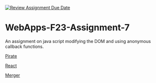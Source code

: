[![Review Assignment Due Date](https://classroom.github.com/assets/deadline-readme-button-24ddc0f5d75046c5622901739e7c5dd533143b0c8e959d652212380cedb1ea36.svg)](https://classroom.github.com/a/Kv-XePEp)
# WebApps-F23-Assignment-7
An assignment on java script modifying the DOM and using anonymous callback functions.

[Pirate](https://44-563-webapps-f23.github.io/44563-webapps-f23-assignment7-chandanaannadi/pirate.html)

[React](https://44-563-webapps-f23.github.io/44563-webapps-f23-assignment7-chandanaannadi/react.html)

[Merger](https://44-563-webapps-f23.github.io/44563-webapps-f23-assignment7-chandanaannadi/merger.html)
